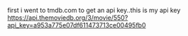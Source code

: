first i went to tmdb.com to get an api key..this is my api key
https://api.themoviedb.org/3/movie/550?api_key=a953a775e07df611473713ce00495fb0
